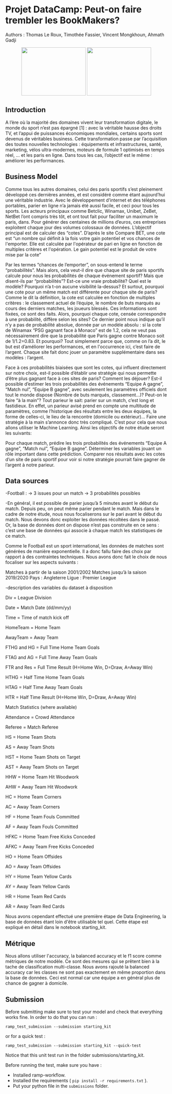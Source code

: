 # Projet DataCamp: Peut-on faire trembler les BookMakers?
Authors : Thomas Le Roux, Timothée Fassier, Vincent Mongkhoun, Ahmath Gadji 
<p align="center">
	<img width="200px" height="150px" src="https://upload.wikimedia.org/wikipedia/commons/6/6e/Football_%28soccer_ball%29.svg" />
	<img width="200px" height="150px" src="https://fr.wikipedia.org/wiki/Winamax#/media/Fichier:Logo_Winamax.svg" />
</p>

## Introduction

A l’ère où la majorité des domaines vivent leur transformation digitale, le monde du sport n’est pas épargné [1] : avec la véritable hausse des droits TV, et l’appui de puissances économiques mondiales, certains sports sont devenus de véritables business. Cette transformation passe par l’acquisition des toutes nouvelles technologies : équipements et infrastructures, santé, marketing, vélos ultra-modernes, moteurs de formule 1 optimisés en temps réel, … et les paris en ligne. Dans tous les cas, l’objectif est le même : améliorer les performances.



## Business Model

Comme tous les autres domaines, celui des paris sportifs s’est pleinement développé ces dernières années, et est considéré comme étant aujourd’hui une véritable industrie. Avec le développement d’internet et des téléphones portables, parier en ligne n’a jamais été aussi facile, et ceci pour tous les sports. Les acteurs principaux comme Betclic, Winamax, Unibet, ZeBet, NetBet l’ont compris très tôt, et ont tout fait pour faciliter un maximum le paris, dans. Pour générer des centaines de millions d’euros, ces entreprises exploitent chaque jour des volumes colossaux de données. L’objectif principal est de calculer des “cotes”. D’après le site Compare BET, une cote est  “un nombre qui définit à la fois votre gain potentiel et vos chances de l'emporter. Elle est calculée par l'opérateur de pari en ligne en fonction de multiples critères et l'opération. Le gain potentiel est le produit de votre mise par la cote”

Par les termes “chances de l’emporter”, on sous-entend le terme “probabilités”. Mais alors, cela veut-il dire que chaque site de paris sportifs calcule pour nous les probabilités de chaque événement sportif? Mais que disent-ils par “probabilités”? Est-ce une vraie probabilité? Quel est le modèle? Pourquoi n’a t-on aucune visibilité la-dessus? Et surtout, pourquoi une cote pour un même match est différente pour chaque site de paris? Comme le dit la définition, la cote est calculée en fonction de multiples critères : le classement actuel de l’équipe, le nombre de buts marqués au cours des derniers matches, les joueurs blessés. Ces informations sont fixées, ce sont des faits. Alors, pourquoi chaque cote, censée correspondre à une probabilité, diffère selon les sites? Ce dernier point nous indique qu’il n’y a pas de probabilité absolue, donnée par un modèle absolu : si la cote de Winamax “PSG gagnant face à Monaco” est de 1.2, cela ne veut pas nécessairement dire que la probabilité que Paris gagne contre Monaco soit de 1/1.2=0.83. Et pourquoi? Tout simplement parce que, comme on l’a dit, le but est d’améliorer les performances, et en l'occurrence ici, c’est faire de l’argent. Chaque site fait donc jouer un paramètre supplémentaire dans ses modèles : l’argent. 

Face à ces probabilités biaisées que sont les cotes, qui influent directement sur notre choix, est-il possible d’établir une stratégie qui nous permette d’être plus gagnant face à ces sites de paris? Comment les déjouer? Est-il possible d’estimer les trois probabilités des événements “Equipe A gagne”, “Match nul”, “Equipe B gagne”, avec seulement les paramètres officiels dont tout le monde dispose (Nombre de buts marqués, classement…)? Peut-on le faire “à la main”? Tout parieur le sait: parier sur un match, c’est long et fastidieux. En effet, un parieur avisé prend en compte une multitude de paramètres, comme l’historique des résultats entre les deux équipes, la forme de celles-ci, le lieu de la rencontre (domicile ou extérieur)... Faire une stratégie à la main s’annonce donc très compliqué. C’est pour cela que nous allons utiliser le Machine Learning. Ainsi les objectifs de notre étude seront les suivants:

Pour chaque match, prédire les trois probabilités des événements “Equipe A gagne”, “Match nul”, “Equipe B gagne”.
Déterminer les variables jouant un rôle important dans cette prédiction.
Comparer nos résultats avec les cotes d’un site de paris sportif pour voir si notre stratégie pourrait faire gagner de l’argent à notre parieur.


## Data sources

-Football : → 3 issues pour un match → 3 probabilités possibles

-En général, il est possible de parier jusqu’à 5 minutes avant le début du match. Depuis peu, on peut même parier pendant le match. Mais dans le cadre de notre étude, nous nous focaliserons sur le pari avant le début du match. Nous devons donc exploiter les données récoltées dans le passé. Or, la base de données dont on dispose n’est pas construite en ce sens : c’est une base de données qui associe à chaque match les statistiques de ce match. 

Comme le Football est un sport international, les données de matches sont générées de manière exponentielle. Il a donc fallu faire des choix par rapport à des contraintes techniques. Nous avons donc fait le choix de nous focaliser sur les aspects suivants : 

Matches à partir de la saison 2001/2002
Matches jusqu’à la saison 2019/2020
Pays : Angleterre
Ligue : Premier League

-description des variables du dataset à disposition

Div = League Division

Date = Match Date (dd/mm/yy)

Time = Time of match kick off

HomeTeam = Home Team

AwayTeam = Away Team

FTHG and HG = Full Time Home Team Goals

FTAG and AG = Full Time Away Team Goals

FTR and Res = Full Time Result (H=Home Win, D=Draw, A=Away Win)

HTHG = Half Time Home Team Goals

HTAG = Half Time Away Team Goals

HTR = Half Time Result (H=Home Win, D=Draw, A=Away Win)

Match Statistics (where available)

Attendance = Crowd Attendance

Referee = Match Referee

HS = Home Team Shots

AS = Away Team Shots

HST = Home Team Shots on Target

AST = Away Team Shots on Target

HHW = Home Team Hit Woodwork

AHW = Away Team Hit Woodwork

HC = Home Team Corners

AC = Away Team Corners

HF = Home Team Fouls Committed

AF = Away Team Fouls Committed

HFKC = Home Team Free Kicks Conceded

AFKC = Away Team Free Kicks Conceded

HO = Home Team Offsides

AO = Away Team Offsides

HY = Home Team Yellow Cards

AY = Away Team Yellow Cards

HR = Home Team Red Cards

AR = Away Team Red Cards

Nous avons cependant effectué une première étape de Data Engineering, la base de données étant loin d'être utilisable tel quel. Cette étape est expliqué en détail dans le notebook starting_kit.


## Métrique

Nous allons utiliser l'accuracy, la balanced accuracy et le f1 score comme métriques de notre modèle. Ce sont des mesures qui se prêtent bien à la tache de classification multi-classe. Nous avons rajouté la balanced accuracy car les classes ne sont pas exactement en même proportion dans la base de données. Ceci est normal car une équipe a en général plus de chance de gagner à domicile.

## Submission

Before submitting make sure to test your model and check that everything works fine. 
In order to do that you can run : 

`ramp_test_submission --submission starting_kit` 

or for a quick test : 

`ramp_test_submission --submission starting_kit --quick-test`


Notice that this unit test run in the folder submissions/starting_kit.

Before running the test, make sure you have :
* Installed ramp-workflow.
* Installed the requirements ( `pip install -r requirements.txt` ).
* Put your python file in the `submissions` folder.

 
